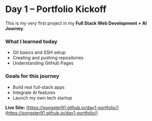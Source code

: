 # Day 1 – Portfolio Kickoff

This is my very first project in my **Full Stack Web Development + AI Journey**.

### What I learned today
- Git basics and SSH setup
- Creating and pushing repositories
- Understanding GitHub Pages

### Goals for this journey
- Build real full-stack apps
- Integrate AI features
- Launch my own tech startup

**Live Site:** [https://songster91.github.io/day1-portfolio/](https://songster91.github.io/day1-portfolio/)
